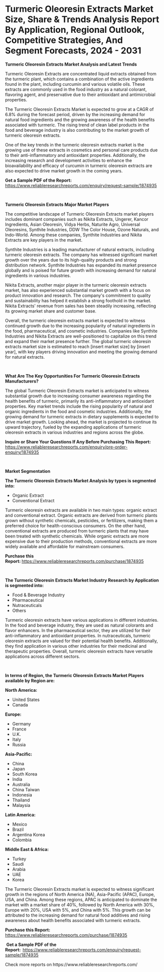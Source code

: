 <p><h1>Turmeric Oleoresin Extracts Market Size, Share & Trends Analysis Report By Application, Regional Outlook, Competitive Strategies, And Segment Forecasts, 2024 - 2031</h1></p><p><strong>Turmeric Oleoresin Extracts Market Analysis and Latest Trends</strong></p>
<p><p>Turmeric Oleoresin Extracts are concentrated liquid extracts obtained from the turmeric plant, which contains a combination of the active ingredients found in the plant, including curcumin and various volatile oils. These extracts are commonly used in the food industry as a natural colorant, flavoring agent, and preservative due to their antioxidant and antimicrobial properties.</p><p>The Turmeric Oleoresin Extracts Market is expected to grow at a CAGR of 6.8% during the forecast period, driven by the increasing demand for natural food ingredients and the growing awareness of the health benefits associated with turmeric. The rising trend of clean label products in the food and beverage industry is also contributing to the market growth of turmeric oleoresin extracts.</p><p>One of the key trends in the turmeric oleoresin extracts market is the growing use of these extracts in cosmetics and personal care products due to their anti-inflammatory and antioxidant properties. Additionally, the increasing research and development activities to enhance the bioavailability and efficacy of curcumin in turmeric oleoresin extracts are also expected to drive market growth in the coming years.</p></p>
<p><strong>Get a Sample PDF of the Report:&nbsp;</strong> <a href="https://www.reliableresearchreports.com/enquiry/request-sample/1874935">https://www.reliableresearchreports.com/enquiry/request-sample/1874935</a></p>
<p>&nbsp;</p>
<p><strong>Turmeric Oleoresin Extracts Major Market Players</strong></p>
<p><p>The competitive landscape of Turmeric Oleoresin Extracts market players includes dominant companies such as Nikita Extracts, Ungerer, Kancor Ingredients, Asian Oleoresin, Vidya Herbs, Naturite Agro, Universal Oleoresins, Synthite Industries, DDW The Color House, Ozone Naturals, and Indo-World. Among these companies, Synthite Industries and Nikita Extracts are key players in the market.</p><p>Synthite Industries is a leading manufacturer of natural extracts, including turmeric oleoresin extracts. The company has witnessed significant market growth over the years due to its high-quality products and strong distribution network. Synthite Industries has expanded its market presence globally and is poised for future growth with increasing demand for natural ingredients in various industries.</p><p>Nikita Extracts, another major player in the turmeric oleoresin extracts market, has also experienced substantial market growth with a focus on product innovation and research. The company's commitment to quality and sustainability has helped it establish a strong foothold in the market. Nikita Extracts' revenue from sales has been steadily increasing, reflecting its growing market share and customer base.</p><p>Overall, the turmeric oleoresin extracts market is expected to witness continued growth due to the increasing popularity of natural ingredients in the food, pharmaceutical, and cosmetic industries. Companies like Synthite Industries and Nikita Extracts are well-positioned to capitalize on this trend and expand their market presence further. The global turmeric oleoresin extracts market size is estimated to reach [insert market size] by [insert year], with key players driving innovation and meeting the growing demand for natural extracts.</p></p>
<p>&nbsp;</p>
<p><strong>What Are The Key Opportunities For Turmeric Oleoresin Extracts Manufacturers?</strong></p>
<p><p>The global Turmeric Oleoresin Extracts market is anticipated to witness substantial growth due to increasing consumer awareness regarding the health benefits of turmeric, primarily its anti-inflammatory and antioxidant properties. Key market trends include the rising popularity of natural and organic ingredients in the food and cosmetic industries. Additionally, the growing demand for turmeric extracts in dietary supplements is expected to drive market growth. Looking ahead, the market is projected to continue its upward trajectory, fueled by the expanding applications of turmeric oleoresin extracts in various industries and regions across the globe.</p></p>
<p><strong>Inquire or Share Your Questions If Any Before Purchasing This Report:</strong> <a href="https://www.reliableresearchreports.com/enquiry/pre-order-enquiry/1874935">https://www.reliableresearchreports.com/enquiry/pre-order-enquiry/1874935</a></p>
<p>&nbsp;</p>
<p><strong>Market Segmentation</strong></p>
<p><strong>The Turmeric Oleoresin Extracts Market Analysis by types is segmented into:</strong></p>
<p><ul><li>Organic Extract</li><li>Conventional Extract</li></ul></p>
<p><p>Turmeric oleoresin extracts are available in two main types: organic extract and conventional extract. Organic extracts are derived from turmeric plants grown without synthetic chemicals, pesticides, or fertilizers, making them a preferred choice for health-conscious consumers. On the other hand, conventional extracts are produced from turmeric plants that may have been treated with synthetic chemicals. While organic extracts are more expensive due to their production methods, conventional extracts are more widely available and affordable for mainstream consumers.</p></p>
<p><strong>Purchase this Report:&nbsp;</strong><a href="https://www.reliableresearchreports.com/purchase/1874935">https://www.reliableresearchreports.com/purchase/1874935</a></p>
<p>&nbsp;</p>
<p><strong>The Turmeric Oleoresin Extracts Market Industry Research by Application is segmented into:</strong></p>
<p><ul><li>Food & Beverage Industry</li><li>Pharmaceutical</li><li>Nutraceuticals</li><li>Others</li></ul></p>
<p><p>Turmeric oleoresin extracts have various applications in different industries. In the food and beverage industry, they are used as natural colorants and flavor enhancers. In the pharmaceutical sector, they are utilized for their anti-inflammatory and antioxidant properties. In nutraceuticals, turmeric oleoresin extracts are valued for their potential health benefits. Additionally, they find application in various other industries for their medicinal and therapeutic properties. Overall, turmeric oleoresin extracts have versatile applications across different sectors.</p></p>
<p>&nbsp;</p>
<p><strong>In terms of Region, the Turmeric Oleoresin Extracts Market Players available by Region are:</strong></p>
<p>
    <p> <strong> North America: </strong>
        <ul>
            <li>United States</li>
            <li>Canada</li>
        </ul>
        </p> 
    <p> <strong> Europe: </strong>
        <ul>
            <li>Germany</li>
            <li>France</li>
            <li>U.K.</li>
            <li>Italy</li>
            <li>Russia</li>
        </ul>
        </p> 
    <p> <strong> Asia-Pacific: </strong>
        <ul>
            <li>China</li>
            <li>Japan</li>
            <li>South Korea</li>
            <li>India</li>
            <li>Australia</li>
            <li>China Taiwan</li>
            <li>Indonesia</li>
            <li>Thailand</li>
            <li>Malaysia</li>
        </ul>
        </p> 
    <p> <strong> Latin America: </strong>
        <ul>
            <li>Mexico</li>
            <li>Brazil</li>
            <li>Argentina Korea</li>
            <li>Colombia</li>
        </ul>
        </p> 
    <p> <strong> Middle East & Africa: </strong>
        <ul>
            <li>Turkey</li>
            <li>Saudi</li>
            <li>Arabia</li>
            <li>UAE</li>
            <li>Korea</li>
        </ul>
    </p>
    </p>
<p><p>The Turmeric Oleoresin Extracts market is expected to witness significant growth in the regions of North America (NA), Asia-Pacific (APAC), Europe, USA, and China. Among these regions, APAC is anticipated to dominate the market with a market share of 40%, followed by North America with 30%, Europe with 20%, USA with 5%, and China with 5%. This growth can be attributed to the increasing demand for natural food additives and rising awareness about health benefits associated with turmeric extracts.</p></p>
<p><strong>Purchase this Report: </strong><a href="https://www.reliableresearchreports.com/purchase/1874935">https://www.reliableresearchreports.com/purchase/1874935</a></p>
<p>&nbsp;<strong>Get a Sample PDF of the Report:&nbsp;&nbsp;</strong><a href="https://www.reliableresearchreports.com/enquiry/request-sample/1874935">https://www.reliableresearchreports.com/enquiry/request-sample/1874935</a></p>
<p><strong></strong></p>
<p>Check more reports on https://www.reliableresearchreports.com/</p>